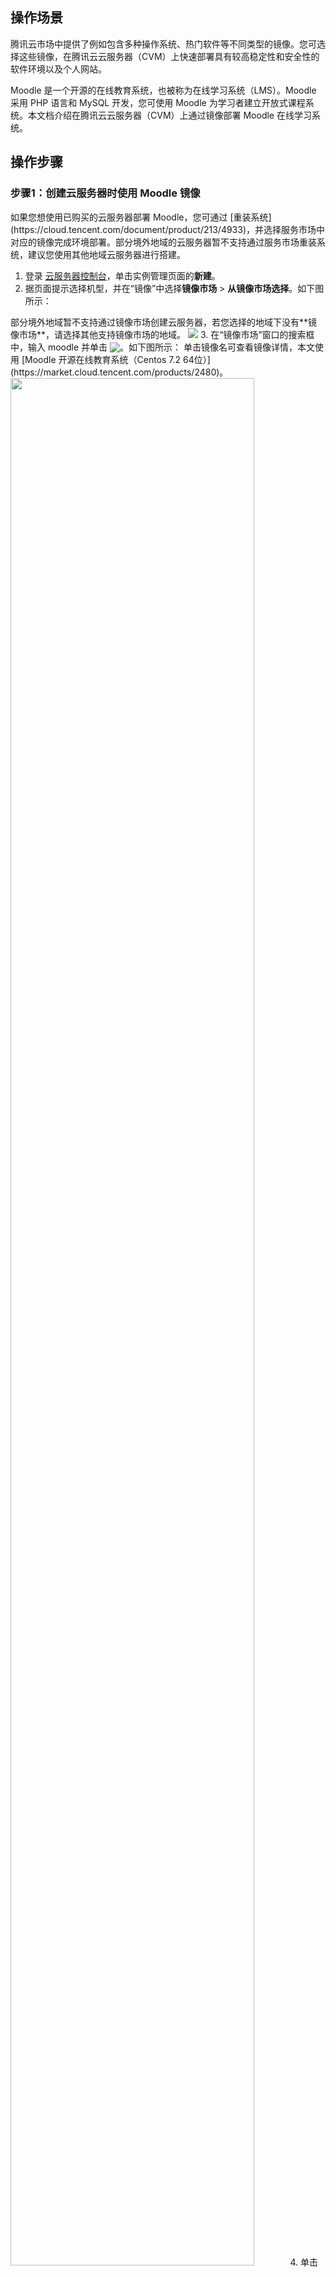 ## 操作场景
腾讯云市场中提供了例如包含多种操作系统、热门软件等不同类型的镜像。您可选择这些镜像，在腾讯云云服务器（CVM）上快速部署具有较高稳定性和安全性的软件环境以及个人网站。

Moodle 是一个开源的在线教育系统，也被称为在线学习系统（LMS）。Moodle 采用 PHP 语言和 MySQL 开发，您可使用 Moodle 为学习者建立开放式课程系统。本文档介绍在腾讯云云服务器（CVM）上通过镜像部署 Moodle 在线学习系统。

## 操作步骤
### 步骤1：创建云服务器时使用 Moodle 镜像

<dx-alert infotype="notice" title="">
如果您想使用已购买的云服务器部署 Moodle，您可通过 [重装系统](https://cloud.tencent.com/document/product/213/4933)，并选择服务市场中对应的镜像完成环境部署。部分境外地域的云服务器暂不支持通过服务市场重装系统，建议您使用其他地域云服务器进行搭建。
</dx-alert>

1. 登录 [云服务器控制台](https://console.cloud.tencent.com/cvm/index)，单击实例管理页面的**新建**。
2. 据页面提示选择机型，并在“镜像”中选择**镜像市场** > **从镜像市场选择**。如下图所示：
<dx-alert infotype="notice" title="">
部分境外地域暂不支持通过镜像市场创建云服务器，若您选择的地域下没有**镜像市场**，请选择其他支持镜像市场的地域。
</dx-alert>
<img src="https://main.qcloudimg.com/raw/bd6bbe11ae49f5a398612d495422086f.png"/>
3. 在“镜像市场”窗口的搜索框中，输入 moodle 并单击 <img src="https://main.qcloudimg.com/raw/70c20e0ff30f88eef20d6b540d6ef804.png" style="margin:-3px 0px;"/>。如下图所示：
<dx-alert infotype="explain" title="">
单击镜像名可查看镜像详情，本文使用 [Moodle 开源在线教育系统（Centos 7.2 64位）](https://market.cloud.tencent.com/products/2480)。
</dx-alert>
<img src="https://qcloudimg.tencent-cloud.cn/raw/ef1518a2b6f25acd1886d41c6bb406c6.png" style="width: 88%;"></img>
4. 单击**免费使用**。
5. 根据您的实际需求，选择存储介质、带宽、设置安全组等其他配置，并选择购买完成云服务器的创建。


### 步骤2：获取相关帐号信息[](id:Step2)
1. 登录云服务器实例，详情请参见 [使用标准登录方式登录 Linux 实例](https://cloud.tencent.com/document/product/213/5436)。
2. 执行以下命令，获取数据库相关帐号及密码。
```
cat default.pass
```
返回结果如下图所示，请记录帐号信息。
<img src="https://qcloudimg.tencent-cloud.cn/raw/2303330d10d7c2f5a9851a86343cc5d6.png" width="80%">
<dx-alert infotype="explain" title="">
帐号及密码为镜像中默认配置，您可前往 [Moodle 开源在线教育系统（Centos 7.2 64位）](https://market.cloud.tencent.com/products/2480) 镜像详情页面，获取更多镜像信息。
</dx-alert>


### 步骤3：修改数据库密码（可选）

您可结合实际情况选择修改默认的数据库密码：
1. 在实例的管理页面，找到已创建的云服务器实例，并记录该云服务器实例的公网 IP。如下图所示：
![](https://main.qcloudimg.com/raw/392ce24430ac82c418ebad7a28874645.png)
2. 在浏览器中访问以下地址，进入 phpMyAdmin 管理平台。
```
http://云服务器实例的公网 IP/phpmyadmin
```
3. 输入数据库账户名及密码，并单击**执行**。如下图所示：
登录请使用 [步骤2：获取相关帐号信息](#Step2) 中已获取的帐号及密码。
![](https://main.qcloudimg.com/raw/54443cb3bc233568a78271f0cea07e0a.png)
4. 进入 phpMyAdmin 管理页面，单击**修改密码**。如下图所示：
![](https://main.qcloudimg.com/raw/324ae5bb2a6fa8b26af795f4ea5b6426.png)
5. [](id:sercet)在弹出的“修改密码”窗口中，选择自行设置或自动生成密码，并单击**执行**。如下图所示：
<dx-alert infotype="explain" title="">
本文使用自动生成密码，请记录您的数据库帐号及密码。
</dx-alert>
<img src="https://qcloudimg.tencent-cloud.cn/raw/76bcafd7722d8ea32b752665c4fc9aff.png" width="62%"/>


### 步骤4：安装配置 Moodle
1. 在实例的管理页面，找到待验证的云服务器实例，并记录该云服务器实例的公网 IP。如下图所示：
![](https://main.qcloudimg.com/raw/392ce24430ac82c418ebad7a28874645.png)
2. 在本地浏览器中访问该云服务器实例的公网 IP，进入 Moodle 安装页面。
3. 在“语言”选择简体中文（zh_cn），并单击**向后**。如下图所示：
![](https://main.qcloudimg.com/raw/609e424cb0d1379dc0217994f8bc55df.png)
4. 在“确认路径”页面，保持所有默认设置不变，并单击**向后**。如下图所示：
![](https://main.qcloudimg.com/raw/db6f66fcf913ee0deab2648614661607.png)
5. 在“选择数据库驱动”页面，保持所有默认设置不变。并单击**下一个**。如下图所示：
![](https://qcloudimg.tencent-cloud.cn/raw/f5abc8af19ab2d5bba35c30cc93ea81b.png)
6. 在“数据库设置”页面根据以下提示填写相关信息，并单击**下一个**。如下图所示：
![](https://qcloudimg.tencent-cloud.cn/raw/8873410be54ffa9eadb8bce370f50867.png)
 - **数据库主机**：填写 `127.0.0.1`。
 - **数据库用户名**：请输入 `root`。
 - **数据库密码**：请输出在步骤 [修改密码](#sercet) 中设置的数据库密码，如果您未修改密码，则请输入 [步骤2：获取相关帐号信息](#Step2) 中获取的默认密码。
 - **数据库服务端口**：请输入3306。
7. 阅读并理解版权说明，并单击**继续**。
8. 在检查安装组件页面看到提示确认部署完毕后，单击**继续**。如下图所示：
![](https://qcloudimg.tencent-cloud.cn/raw/41c46b34329358a00cdcd21053e81a8b.png)
9. 等待组件安装完成后，单击页面底部的**继续**。如下图所示：
![](https://qcloudimg.tencent-cloud.cn/raw/7ce75452d15f80f92f7da95faf7024c9.png)
10. 按照页面提示填写系统管理员信息，并单击**更新个人资料**。如下图所示：
![](https://qcloudimg.tencent-cloud.cn/raw/397bf4765f4351356ba6109e9e440074.png)
11. 根据页面提示进行网站名称及其他相关设置，并单击**保存更改**。
12. 安装成功后，自动登录后台管理页面。如下图所示：
![](https://qcloudimg.tencent-cloud.cn/raw/7f74a6cda03233fcfa6de2ec6b7764b8.png)
您已成功搭建 Moodle 在线学习系统，可根据您的实际需求进行网站管理及个性化设置。

## 常见问题
如果您在部署 Moodle 网站的过程中遇到问题，可参考以下文档进行分析并解决问题：
- 云服务器的登录问题，可参考 [密码及密钥](https://cloud.tencent.com/document/product/213/18120)、[登录及远程连接](https://cloud.tencent.com/document/product/213/17278)。
- 云服务器的网络问题，可参考 [IP 地址](https://cloud.tencent.com/document/product/213/17285)、[端口与安全组](https://cloud.tencent.com/document/product/213/2502)。
